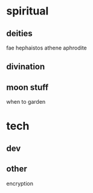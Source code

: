 # spiritual
## deities
fae
hephaistos
athene
aphrodite
## divination
## moon stuff
when to garden
# tech
## dev
## other
encryption